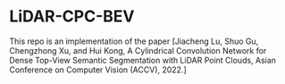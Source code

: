# LiDAR-CPC-BEV

This repo is an implementation of the paper [Jiacheng Lu, Shuo Gu, Chengzhong Xu, and Hui Kong, A Cylindrical Convolution Network for Dense Top-View Semantic Segmentation with LiDAR Point Clouds, Asian Conference on Computer Vision (ACCV), 2022.]
